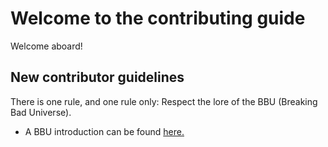 # Welcome to the contributing guide
Welcome aboard!

## New contributor guidelines
There is one rule, and one rule only: Respect the lore of the BBU (Breaking Bad Universe). 
  * A BBU introduction can be found [here.](https://youtu.be/8dckaa1vhQw)
